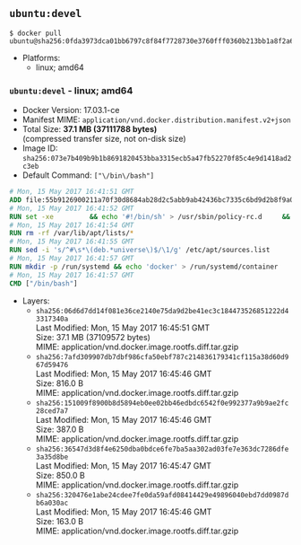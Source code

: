 ## `ubuntu:devel`

```console
$ docker pull ubuntu@sha256:0fda3973dca01bb6797c8f84f7728730e3760fff0360b213bb1a8f2a65492967
```

-	Platforms:
	-	linux; amd64

### `ubuntu:devel` - linux; amd64

-	Docker Version: 17.03.1-ce
-	Manifest MIME: `application/vnd.docker.distribution.manifest.v2+json`
-	Total Size: **37.1 MB (37111788 bytes)**  
	(compressed transfer size, not on-disk size)
-	Image ID: `sha256:073e7b409b9b1b8691820453bba3315ecb5a47fb52270f85c4e9d1418ad2c3eb`
-	Default Command: `["\/bin\/bash"]`

```dockerfile
# Mon, 15 May 2017 16:41:51 GMT
ADD file:55b9126900211a70f30d8684ab28d2c5abb9ab42436bc7335c6bd9d2b8f9a0b1 in / 
# Mon, 15 May 2017 16:41:52 GMT
RUN set -xe 		&& echo '#!/bin/sh' > /usr/sbin/policy-rc.d 	&& echo 'exit 101' >> /usr/sbin/policy-rc.d 	&& chmod +x /usr/sbin/policy-rc.d 		&& dpkg-divert --local --rename --add /sbin/initctl 	&& cp -a /usr/sbin/policy-rc.d /sbin/initctl 	&& sed -i 's/^exit.*/exit 0/' /sbin/initctl 		&& echo 'force-unsafe-io' > /etc/dpkg/dpkg.cfg.d/docker-apt-speedup 		&& echo 'DPkg::Post-Invoke { "rm -f /var/cache/apt/archives/*.deb /var/cache/apt/archives/partial/*.deb /var/cache/apt/*.bin || true"; };' > /etc/apt/apt.conf.d/docker-clean 	&& echo 'APT::Update::Post-Invoke { "rm -f /var/cache/apt/archives/*.deb /var/cache/apt/archives/partial/*.deb /var/cache/apt/*.bin || true"; };' >> /etc/apt/apt.conf.d/docker-clean 	&& echo 'Dir::Cache::pkgcache ""; Dir::Cache::srcpkgcache "";' >> /etc/apt/apt.conf.d/docker-clean 		&& echo 'Acquire::Languages "none";' > /etc/apt/apt.conf.d/docker-no-languages 		&& echo 'Acquire::GzipIndexes "true"; Acquire::CompressionTypes::Order:: "gz";' > /etc/apt/apt.conf.d/docker-gzip-indexes 		&& echo 'Apt::AutoRemove::SuggestsImportant "false";' > /etc/apt/apt.conf.d/docker-autoremove-suggests
# Mon, 15 May 2017 16:41:54 GMT
RUN rm -rf /var/lib/apt/lists/*
# Mon, 15 May 2017 16:41:55 GMT
RUN sed -i 's/^#\s*\(deb.*universe\)$/\1/g' /etc/apt/sources.list
# Mon, 15 May 2017 16:41:57 GMT
RUN mkdir -p /run/systemd && echo 'docker' > /run/systemd/container
# Mon, 15 May 2017 16:41:57 GMT
CMD ["/bin/bash"]
```

-	Layers:
	-	`sha256:06d6d7dd14f081e36ce2140e75da9d2be41ec3c184473526851222d43317340a`  
		Last Modified: Mon, 15 May 2017 16:45:51 GMT  
		Size: 37.1 MB (37109572 bytes)  
		MIME: application/vnd.docker.image.rootfs.diff.tar.gzip
	-	`sha256:7afd309907db7dbf986cfa50ebf787c214836179341cf115a38d60d967d59476`  
		Last Modified: Mon, 15 May 2017 16:45:46 GMT  
		Size: 816.0 B  
		MIME: application/vnd.docker.image.rootfs.diff.tar.gzip
	-	`sha256:151009f8900b8d5894eb0ee02bb46edbdc6542f0e992377a9b9ae2fc28ced7a7`  
		Last Modified: Mon, 15 May 2017 16:45:46 GMT  
		Size: 387.0 B  
		MIME: application/vnd.docker.image.rootfs.diff.tar.gzip
	-	`sha256:36547d3d8f4e6250dba0bdce6fe7ba5aa302ad03fe7e363dc7286dfe3a35d8be`  
		Last Modified: Mon, 15 May 2017 16:45:47 GMT  
		Size: 850.0 B  
		MIME: application/vnd.docker.image.rootfs.diff.tar.gzip
	-	`sha256:320476e1abe24cdee7fe0da59afd08414429e49896040ebd7dd0987db6a030ac`  
		Last Modified: Mon, 15 May 2017 16:45:46 GMT  
		Size: 163.0 B  
		MIME: application/vnd.docker.image.rootfs.diff.tar.gzip
